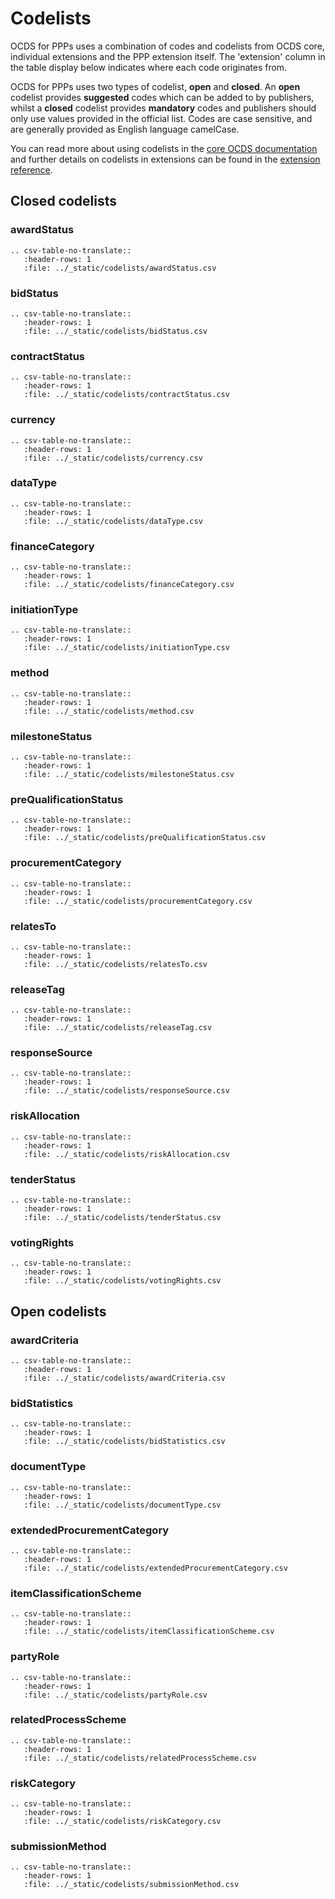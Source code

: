 # Codelists

OCDS for PPPs uses a combination of codes and codelists from OCDS core, individual extensions and the PPP extension itself. The 'extension' column in the table display below indicates where each code originates from.

OCDS for PPPs uses two types of codelist, **open** and **closed**. An **open** codelist provides **suggested** codes which can be added to by publishers, whilst a **closed** codelist provides **mandatory** codes and publishers should only use values provided in the official list. Codes are case sensitive, and are generally provided as English language camelCase.

You can read more about using codelists in the [core OCDS documentation](http://standard.open-contracting.org/latest/en/) and further details on codelists in extensions can be found in the [extension reference](../extensions/index.md).

## Closed codelists

### awardStatus

```eval_rst
.. csv-table-no-translate::
   :header-rows: 1
   :file: ../_static/codelists/awardStatus.csv
```

### bidStatus

```eval_rst
.. csv-table-no-translate::
   :header-rows: 1
   :file: ../_static/codelists/bidStatus.csv
```

### contractStatus

```eval_rst
.. csv-table-no-translate::
   :header-rows: 1
   :file: ../_static/codelists/contractStatus.csv
```

### currency

```eval_rst
.. csv-table-no-translate::
   :header-rows: 1
   :file: ../_static/codelists/currency.csv
```

### dataType

```eval_rst
.. csv-table-no-translate::
   :header-rows: 1
   :file: ../_static/codelists/dataType.csv
```

### financeCategory

```eval_rst
.. csv-table-no-translate::
   :header-rows: 1
   :file: ../_static/codelists/financeCategory.csv
```

### initiationType

```eval_rst
.. csv-table-no-translate::
   :header-rows: 1
   :file: ../_static/codelists/initiationType.csv
```

### method

```eval_rst
.. csv-table-no-translate::
   :header-rows: 1
   :file: ../_static/codelists/method.csv
```

### milestoneStatus

```eval_rst
.. csv-table-no-translate::
   :header-rows: 1
   :file: ../_static/codelists/milestoneStatus.csv
```

### preQualificationStatus

```eval_rst
.. csv-table-no-translate::
   :header-rows: 1
   :file: ../_static/codelists/preQualificationStatus.csv
```

### procurementCategory

```eval_rst
.. csv-table-no-translate::
   :header-rows: 1
   :file: ../_static/codelists/procurementCategory.csv
```

### relatesTo

```eval_rst
.. csv-table-no-translate::
   :header-rows: 1
   :file: ../_static/codelists/relatesTo.csv
```

### releaseTag

```eval_rst
.. csv-table-no-translate::
   :header-rows: 1
   :file: ../_static/codelists/releaseTag.csv
```

### responseSource

```eval_rst
.. csv-table-no-translate::
   :header-rows: 1
   :file: ../_static/codelists/responseSource.csv
```

### riskAllocation

```eval_rst
.. csv-table-no-translate::
   :header-rows: 1
   :file: ../_static/codelists/riskAllocation.csv
```

### tenderStatus

```eval_rst
.. csv-table-no-translate::
   :header-rows: 1
   :file: ../_static/codelists/tenderStatus.csv
```

### votingRights

```eval_rst
.. csv-table-no-translate::
   :header-rows: 1
   :file: ../_static/codelists/votingRights.csv
```

## Open codelists

### awardCriteria

```eval_rst
.. csv-table-no-translate::
   :header-rows: 1
   :file: ../_static/codelists/awardCriteria.csv
```

### bidStatistics

```eval_rst
.. csv-table-no-translate::
   :header-rows: 1
   :file: ../_static/codelists/bidStatistics.csv
```

### documentType

```eval_rst
.. csv-table-no-translate::
   :header-rows: 1
   :file: ../_static/codelists/documentType.csv
```

### extendedProcurementCategory

```eval_rst
.. csv-table-no-translate::
   :header-rows: 1
   :file: ../_static/codelists/extendedProcurementCategory.csv
```

### itemClassificationScheme

```eval_rst
.. csv-table-no-translate::
   :header-rows: 1
   :file: ../_static/codelists/itemClassificationScheme.csv
```

### partyRole

```eval_rst
.. csv-table-no-translate::
   :header-rows: 1
   :file: ../_static/codelists/partyRole.csv
```

### relatedProcessScheme

```eval_rst
.. csv-table-no-translate::
   :header-rows: 1
   :file: ../_static/codelists/relatedProcessScheme.csv
```

### riskCategory

```eval_rst
.. csv-table-no-translate::
   :header-rows: 1
   :file: ../_static/codelists/riskCategory.csv
```

### submissionMethod

```eval_rst
.. csv-table-no-translate::
   :header-rows: 1
   :file: ../_static/codelists/submissionMethod.csv
```

